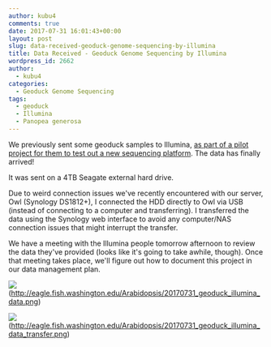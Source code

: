 ```yaml
---
author: kubu4
comments: true
date: 2017-07-31 16:01:43+00:00
layout: post
slug: data-received-geoduck-genome-sequencing-by-illumina
title: Data Received - Geoduck Genome Sequencing by Illumina
wordpress_id: 2662
author:
  - kubu4
categories:
  - Geoduck Genome Sequencing
tags:
  - geoduck
  - Illumina
  - Panopea generosa
---
```


We previously sent some geoduck samples to Illumina, [as part of a pilot project for them to test out a new sequencing platform](2017/01/05/sample-submission-geoduck-gdna-for-illumina-pilot-sequencing-project.html). The data has finally arrived!

It was sent on a 4TB Seagate external hard drive.

Due to weird connection issues we've recently encountered with our server, Owl (Synology DS1812+), I connected the HDD directly to Owl via USB (instead of connecting to a computer and transferring). I transferred the data using the Synology web interface to avoid any computer/NAS connection issues that might interrupt the transfer.

We have a meeting with the Illumina people tomorrow afternoon to review the data they've provided (looks like it's going to take awhile, though). Once that meeting takes place, we'll figure out how to document this project in our data management plan.

![](https://eagle.fish.washington.edu/Arabidopsis/20170731_geoduck_illumina_data.png)(http://eagle.fish.washington.edu/Arabidopsis/20170731_geoduck_illumina_data.png)







![](https://eagle.fish.washington.edu/Arabidopsis/20170731_geoduck_illumina_data_transfer.png)(http://eagle.fish.washington.edu/Arabidopsis/20170731_geoduck_illumina_data_transfer.png)
